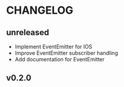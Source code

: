 # CHANGELOG

## unreleased

- Implement EventEmitter for IOS
- Improve EventEmitter subscriber handling
- Add documentation for EventEmitter

## v0.2.0
